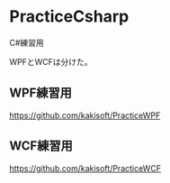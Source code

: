 # PracticeCsharp
C#練習用
      
WPFとWCFは分けた。      

## WPF練習用
https://github.com/kakisoft/PracticeWPF

## WCF練習用
https://github.com/kakisoft/PracticeWCF

